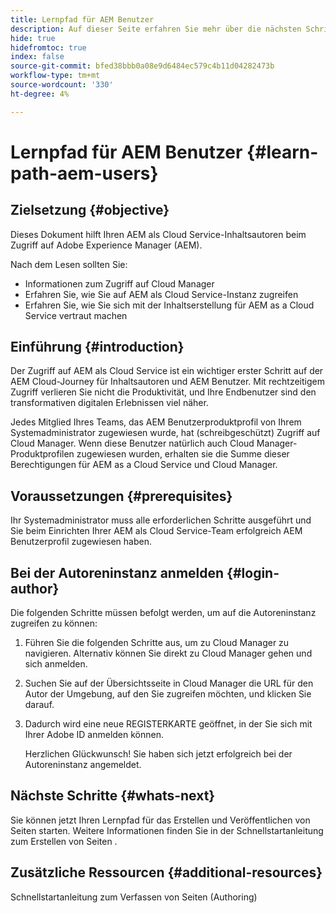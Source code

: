 ```yaml
---
title: Lernpfad für AEM Benutzer
description: Auf dieser Seite erfahren Sie mehr über die nächsten Schritte nach dem Zugriff, wenn Sie ein AEM Benutzer sind.
hide: true
hidefromtoc: true
index: false
source-git-commit: bfed38bbb0a08e9d6484ec579c4b11d04282473b
workflow-type: tm+mt
source-wordcount: '330'
ht-degree: 4%

---
```


# Lernpfad für AEM Benutzer {#learn-path-aem-users}

## Zielsetzung {#objective}

Dieses Dokument hilft Ihren AEM als Cloud Service-Inhaltsautoren beim Zugriff auf Adobe Experience Manager (AEM).

Nach dem Lesen sollten Sie:

* Informationen zum Zugriff auf Cloud Manager
* Erfahren Sie, wie Sie auf AEM als Cloud Service-Instanz zugreifen
* Erfahren Sie, wie Sie sich mit der Inhaltserstellung für AEM as a Cloud Service vertraut machen

## Einführung  {#introduction}

Der Zugriff auf AEM als Cloud Service ist ein wichtiger erster Schritt auf der AEM Cloud-Journey für Inhaltsautoren und AEM Benutzer. Mit rechtzeitigem Zugriff verlieren Sie nicht die Produktivität, und Ihre Endbenutzer sind den transformativen digitalen Erlebnissen viel näher.

Jedes Mitglied Ihres Teams, das AEM Benutzerproduktprofil von Ihrem Systemadministrator zugewiesen wurde, hat (schreibgeschützt) Zugriff auf Cloud Manager. Wenn diese Benutzer natürlich auch Cloud Manager-Produktprofilen zugewiesen wurden, erhalten sie die Summe dieser Berechtigungen für AEM as a Cloud Service und Cloud Manager.

## Voraussetzungen  {#prerequisites}

Ihr Systemadministrator muss alle erforderlichen Schritte ausgeführt und Sie beim Einrichten Ihrer AEM als Cloud Service-Team erfolgreich AEM Benutzerprofil zugewiesen haben.

## Bei der Autoreninstanz anmelden {#login-author}

Die folgenden Schritte müssen befolgt werden, um auf die Autoreninstanz zugreifen zu können:

1. Führen Sie die folgenden Schritte aus, um zu Cloud Manager zu navigieren. Alternativ können Sie direkt zu Cloud Manager gehen und sich anmelden.

1. Suchen Sie auf der Übersichtsseite in Cloud Manager die URL für den Autor der Umgebung, auf den Sie zugreifen möchten, und klicken Sie darauf.

1. Dadurch wird eine neue REGISTERKARTE geöffnet, in der Sie sich mit Ihrer Adobe ID anmelden können.

   Herzlichen Glückwunsch! Sie haben sich jetzt erfolgreich bei der Autoreninstanz angemeldet.

## Nächste Schritte {#whats-next}

Sie können jetzt Ihren Lernpfad für das Erstellen und Veröffentlichen von Seiten starten. Weitere Informationen finden Sie in der Schnellstartanleitung zum Erstellen von Seiten .

## Zusätzliche Ressourcen {#additional-resources}

Schnellstartanleitung zum Verfassen von Seiten (Authoring)